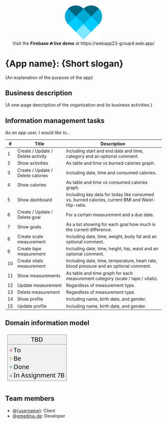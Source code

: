 <p align="center">
  <a href="https://webapp23-group4.web.app/"><img src="public/img/logo.svg?raw=true" width="120" title="hover text"></a>
  <br>
  Visit the <b>Firebase 🔥 live demo</b> at https://webapp23-group4.web.app/
</p>

# **{App name}**: {Short slogan}

{An explanation of the purpose of the app}

## Business description

{A one-page description of the organization and its business activities.}

## Information management tasks

*As an app user, I would like to...*

| #   | Title                             | Description                                                                                      |
| --- | --------------------------------- | ------------------------------------------------------------------------------------------------ |
| 1   | Create / Update / Delete activity | Including start and end date and time, category and an optional comment.                         |
| 2   | Show activities                   | As table and time vs burned calories graph.                                                      |
| 3   | Create / Update / Delete calories | Including date, time and consumed calories.                                                      |
| 4   | Show calories                     | As table and time vs consumed calories graph.                                                    |
| 5   | Show dashboard                    | Including key data for today like consumed vs. burned calories, current BMI and Waist-Hip-ratio. |
| 6   | Create / Update / Delete goal     | For a certain measurement and a due date.                                                        |
| 7   | Show goals                        | As a list showing for each goal how much is the current difference.                              |
| 8   | Create scale measurement          | Including date, time, weight, body fat and an optional comment.                                  |
| 9   | Create tape measurement           | Including date, time, height, hip, waist and an optional comment.                                |
| 10  | Create vitals measurement         | Including date, time, temperature, heart rate, blood pressure and an optional comment.           |
| 11  | Show measurements                 | As table and time graph for each measurement category (scale / tape / vitals).                   |
| 12  | Update measurement                | Regardless of measurement type.                                                                  |
| 13  | Delete measurement                | Regardless of measurement type.                                                                  |
| 14  | Show profile                      | Including name, birth date, and gender.                                                          |
| 15  | Update profile                    | Including name, birth date, and gender.                                                          |


## Domain information model
![Alt text](uml/model.png?raw=true "UML class diagram")


## Team members
- @[{username}](https://github.com/{username}): Client
- @[gmedina-de](https://github.com/gmedina-de): Developer
